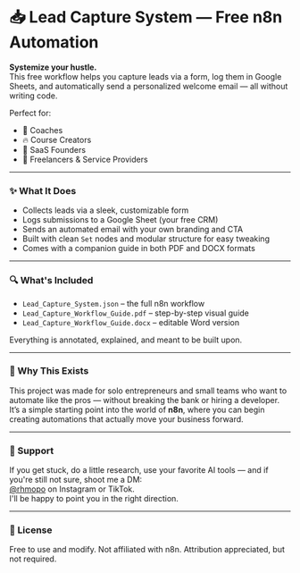 # 📥 Lead Capture System — Free n8n Automation

**Systemize your hustle.**  
This free workflow helps you capture leads via a form, log them in Google Sheets, and automatically send a personalized welcome email — all without writing code.

Perfect for:
- 📢 Coaches  
- 🔥 Course Creators  
- 🤖 SaaS Founders  
- 🧰 Freelancers & Service Providers  

---

### ✨ What It Does

- Collects leads via a sleek, customizable form  
- Logs submissions to a Google Sheet (your free CRM)  
- Sends an automated email with your own branding and CTA  
- Built with clean `Set` nodes and modular structure for easy tweaking  
- Comes with a companion guide in both PDF and DOCX formats

---

### 🔍 What's Included

- `Lead_Capture_System.json` – the full n8n workflow  
- `Lead_Capture_Workflow_Guide.pdf` – step-by-step visual guide  
- `Lead_Capture_Workflow_Guide.docx` – editable Word version

Everything is annotated, explained, and meant to be built upon.

---

### 🧠 Why This Exists

This project was made for solo entrepreneurs and small teams who want to automate like the pros — without breaking the bank or hiring a developer. It’s a simple starting point into the world of **n8n**, where you can begin creating automations that actually move your business forward.

---

### 💬 Support

If you get stuck, do a little research, use your favorite AI tools — and if you're still not sure, shoot me a DM:  
[@rhmopo](https://instagram.com/rhmopo) on Instagram or TikTok.  
I'll be happy to point you in the right direction.

---

### 📌 License

Free to use and modify. Not affiliated with n8n. Attribution appreciated, but not required.
